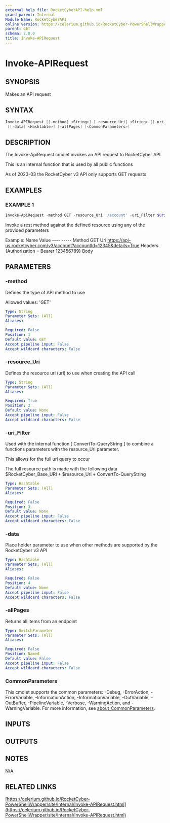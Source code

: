 ```yaml
---
external help file: RocketCyberAPI-help.xml
grand_parent: Internal
Module Name: RocketCyberAPI
online version: https://celerium.github.io/RocketCyber-PowerShellWrapper/site/Internal/Invoke-APIRequest.html
parent: GET
schema: 2.0.0
title: Invoke-APIRequest
---
```


# Invoke-APIRequest

## SYNOPSIS
Makes an API request

## SYNTAX

```powershell
Invoke-APIRequest [[-method] <String>] [-resource_Uri] <String> [[-uri_Filter] <Hashtable>]
 [[-data] <Hashtable>] [-allPages] [<CommonParameters>]
```

## DESCRIPTION
The Invoke-ApiRequest cmdlet invokes an API request to RocketCyber API.

This is an internal function that is used by all public functions

As of 2023-03 the RocketCyber v3 API only supports GET requests

## EXAMPLES

### EXAMPLE 1
```powershell
Invoke-ApiRequest -method GET -resource_Uri '/account' -uri_Filter $uri_Filter
```

Invoke a rest method against the defined resource using any of the provided parameters

Example:
    Name                           Value
    ----                           -----
    Method                         GET
    Uri                            https://api-us.rocketcyber.com/v3/account?accountId=12345&details=True
    Headers                        {Authorization = Bearer 123456789}
    Body

## PARAMETERS

### -method
Defines the type of API method to use

Allowed values:
'GET'

```yaml
Type: String
Parameter Sets: (All)
Aliases:

Required: False
Position: 1
Default value: GET
Accept pipeline input: False
Accept wildcard characters: False
```

### -resource_Uri
Defines the resource uri (url) to use when creating the API call

```yaml
Type: String
Parameter Sets: (All)
Aliases:

Required: True
Position: 2
Default value: None
Accept pipeline input: False
Accept wildcard characters: False
```

### -uri_Filter
Used with the internal function \[ ConvertTo-QueryString \] to combine
a functions parameters with the resource_Uri parameter.

This allows for the full uri query to occur

The full resource path is made with the following data
$RocketCyber_Base_URI + $resource_Uri + ConvertTo-QueryString

```yaml
Type: Hashtable
Parameter Sets: (All)
Aliases:

Required: False
Position: 3
Default value: None
Accept pipeline input: False
Accept wildcard characters: False
```

### -data
Place holder parameter to use when other methods are supported
by the RocketCyber v3 API

```yaml
Type: Hashtable
Parameter Sets: (All)
Aliases:

Required: False
Position: 4
Default value: None
Accept pipeline input: False
Accept wildcard characters: False
```

### -allPages
Returns all items from an endpoint

```yaml
Type: SwitchParameter
Parameter Sets: (All)
Aliases:

Required: False
Position: Named
Default value: False
Accept pipeline input: False
Accept wildcard characters: False
```

### CommonParameters
This cmdlet supports the common parameters: -Debug, -ErrorAction, -ErrorVariable, -InformationAction, -InformationVariable, -OutVariable, -OutBuffer, -PipelineVariable, -Verbose, -WarningAction, and -WarningVariable. For more information, see [about_CommonParameters](http://go.microsoft.com/fwlink/?LinkID=113216).

## INPUTS

## OUTPUTS

## NOTES
N\A

## RELATED LINKS

[https://celerium.github.io/RocketCyber-PowerShellWrapper/site/Internal/Invoke-APIRequest.html](https://celerium.github.io/RocketCyber-PowerShellWrapper/site/Internal/Invoke-APIRequest.html)

